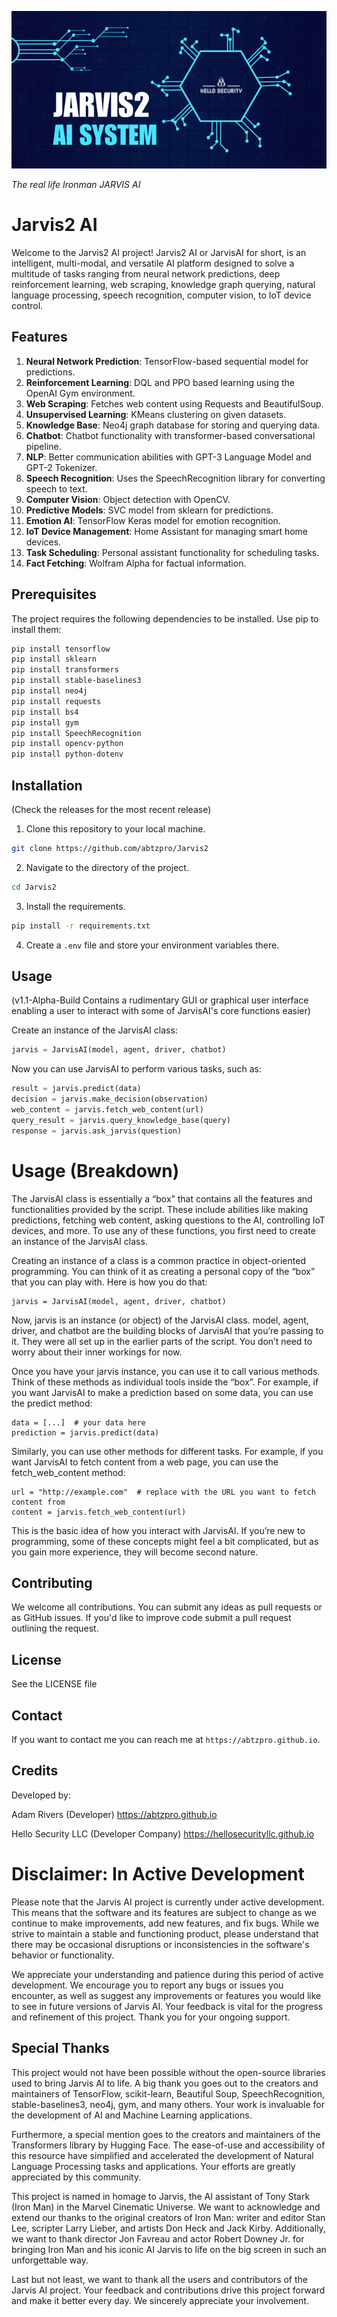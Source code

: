![Jarvis2 AI Logo](https://github.com/abtzpro/Jarvis2/blob/main/D2468FAD-437B-4A23-B0C3-DA1BF67B27A5.png)

*The real life Ironman JARVIS AI*

# Jarvis2 AI

Welcome to the Jarvis2 AI project! Jarvis2 AI or JarvisAI for short, is an intelligent, multi-modal, and versatile AI platform designed to solve a multitude of tasks ranging from neural network predictions, deep reinforcement learning, web scraping, knowledge graph querying, natural language processing, speech recognition, computer vision, to IoT device control.

## Features

1. **Neural Network Prediction**: TensorFlow-based sequential model for predictions.
2. **Reinforcement Learning**: DQL and PPO based learning using the OpenAI Gym environment.
3. **Web Scraping**: Fetches web content using Requests and BeautifulSoup.
4. **Unsupervised Learning**: KMeans clustering on given datasets.
5. **Knowledge Base**: Neo4j graph database for storing and querying data.
6. **Chatbot**: Chatbot functionality with transformer-based conversational pipeline.
7. **NLP**: Better communication abilities with GPT-3 Language Model and GPT-2 Tokenizer.
8. **Speech Recognition**: Uses the SpeechRecognition library for converting speech to text.
9. **Computer Vision**: Object detection with OpenCV.
10. **Predictive Models**: SVC model from sklearn for predictions.
11. **Emotion AI**: TensorFlow Keras model for emotion recognition.
12. **IoT Device Management**: Home Assistant for managing smart home devices.
13. **Task Scheduling**: Personal assistant functionality for scheduling tasks.
14. **Fact Fetching**: Wolfram Alpha for factual information.

## Prerequisites

The project requires the following dependencies to be installed. Use pip to install them:

```bash
pip install tensorflow
pip install sklearn
pip install transformers
pip install stable-baselines3
pip install neo4j
pip install requests
pip install bs4
pip install gym
pip install SpeechRecognition
pip install opencv-python
pip install python-dotenv
```

## Installation

(Check the releases for the most recent release) 

1. Clone this repository to your local machine.

```bash
git clone https://github.com/abtzpro/Jarvis2
```

2. Navigate to the directory of the project.

```bash
cd Jarvis2
```

3. Install the requirements.

```bash
pip install -r requirements.txt
```

4. Create a `.env` file and store your environment variables there. 

## Usage

(v1.1-Alpha-Build Contains a rudimentary GUI or graphical user interface enabling a user to interact with some of JarvisAI's core functions easier)

Create an instance of the JarvisAI class:

```python
jarvis = JarvisAI(model, agent, driver, chatbot)
```

Now you can use JarvisAI to perform various tasks, such as:

```python
result = jarvis.predict(data)
decision = jarvis.make_decision(observation)
web_content = jarvis.fetch_web_content(url)
query_result = jarvis.query_knowledge_base(query)
response = jarvis.ask_jarvis(question)
```
# Usage (Breakdown) 

The JarvisAI class is essentially a “box” that contains all the features and functionalities provided by the script. These include abilities like making predictions, fetching web content, asking questions to the AI, controlling IoT devices, and more. To use any of these functions, you first need to create an instance of the JarvisAI class.

Creating an instance of a class is a common practice in object-oriented programming. You can think of it as creating a personal copy of the “box” that you can play with. Here is how you do that:
```
jarvis = JarvisAI(model, agent, driver, chatbot)
```
Now, jarvis is an instance (or object) of the JarvisAI class. model, agent, driver, and chatbot are the building blocks of JarvisAI that you’re passing to it. They were all set up in the earlier parts of the script. You don’t need to worry about their inner workings for now.

Once you have your jarvis instance, you can use it to call various methods. Think of these methods as individual tools inside the “box”. For example, if you want JarvisAI to make a prediction based on some data, you can use the predict method:
```
data = [...]  # your data here
prediction = jarvis.predict(data)
```
Similarly, you can use other methods for different tasks. For example, if you want JarvisAI to fetch content from a web page, you can use the fetch_web_content method:
```
url = "http://example.com"  # replace with the URL you want to fetch content from
content = jarvis.fetch_web_content(url)
```
This is the basic idea of how you interact with JarvisAI. If you’re new to programming, some of these concepts might feel a bit complicated, but as you gain more experience, they will become second nature.


## Contributing

We welcome all contributions. You can submit any ideas as pull requests or as GitHub issues. If you'd like to improve code submit a pull request outlining the request.

## License

See the LICENSE file

## Contact

If you want to contact me you can reach me at `https://abtzpro.github.io`.

## Credits

Developed by:

Adam Rivers
(Developer)
https://abtzpro.github.io

Hello Security LLC
(Developer Company)
https://hellosecurityllc.github.io

# Disclaimer: In Active Development

Please note that the Jarvis AI project is currently under active development. This means that the software and its features are subject to change as we continue to make improvements, add new features, and fix bugs. While we strive to maintain a stable and functioning product, please understand that there may be occasional disruptions or inconsistencies in the software's behavior or functionality. 

We appreciate your understanding and patience during this period of active development. We encourage you to report any bugs or issues you encounter, as well as suggest any improvements or features you would like to see in future versions of Jarvis AI. Your feedback is vital for the progress and refinement of this project. Thank you for your ongoing support.

## Special Thanks

This project would not have been possible without the open-source libraries used to bring Jarvis AI to life. A big thank you goes out to the creators and maintainers of TensorFlow, scikit-learn, Beautiful Soup, SpeechRecognition, stable-baselines3, neo4j, gym, and many others. Your work is invaluable for the development of AI and Machine Learning applications. 

Furthermore, a special mention goes to the creators and maintainers of the Transformers library by Hugging Face. The ease-of-use and accessibility of this resource have simplified and accelerated the development of Natural Language Processing tasks and applications. Your efforts are greatly appreciated by this community.

This project is named in homage to Jarvis, the AI assistant of Tony Stark (Iron Man) in the Marvel Cinematic Universe. We want to acknowledge and extend our thanks to the original creators of Iron Man: writer and editor Stan Lee, scripter Larry Lieber, and artists Don Heck and Jack Kirby. Additionally, we want to thank director Jon Favreau and actor Robert Downey Jr. for bringing Iron Man and his iconic AI Jarvis to life on the big screen in such an unforgettable way.

Last but not least, we want to thank all the users and contributors of the Jarvis AI project. Your feedback and contributions drive this project forward and make it better every day. We sincerely appreciate your involvement.
